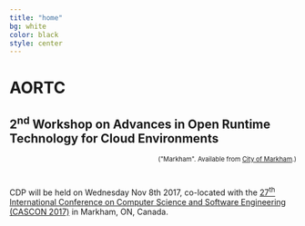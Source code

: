 ```yaml
---
title: "home"
bg: white
color: black
style: center
---
```


<style>
#intro {
  background-image: url(img/hilton_markham.jpg);
  background-repeat: no-repeat;
  background-position: center 160px;
}
#intro h1 {
  color: white;
  font-weight: bold;
}
#intro h2 {
  color: white;
}
</style>

# AORTC

## 2<sup>nd</sup> Workshop on Advances in Open Runtime Technology for Cloud Environments

<div style="text-align: right; margin-bottom: 40px; font-size: 80%;">
  ("Markham". Available from <a href="https://www.facebook.com/cityofmarkham/">City of Markham</a>.)
</div>


CDP will be held on Wednesday Nov 8th 2017, co-located with the [27<sup>th</sup> International Conference on Computer Science and Software Engineering (CASCON 2017)](http://cascon.ca/) in Markham, ON, Canada.
